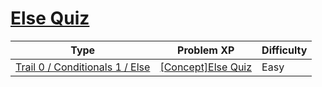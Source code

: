 # [Else Quiz](https://www.codetree.ai/trails/complete/curated-cards/nl-pre-else)

|Type|Problem XP|Difficulty|
|---|---|---|
|[Trail 0 / Conditionals 1 / Else](https://www.codetree.ai/trail-info/codetree-101/)|[[Concept]Else Quiz](https://www.codetree.ai/trails/complete/curated-cards/nl-pre-else/)|Easy|

